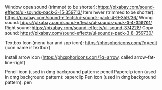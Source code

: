 Window open sound (trimmed to be shorter): https://pixabay.com/sound-effects/ui-sounds-pack-3-15-359713/
Item hover (trimmed to be shorter): https://pixabay.com/sound-effects/ui-sounds-pack-4-9-359736/
Wrong sound: https://pixabay.com/sound-effects/ui-sounds-pack-5-4-359761/
Right sound: https://pixabay.com/sound-effects/ui-sound-374228/
Copy sound: https://pixabay.com/sound-effects/ui-sounds-pack-3-8-359730/

Textbox Icon (menu bar and app icon): https://phosphoricons.com/?q=edit (icon name is textbox)

Install arrow Icon (https://phosphoricons.com/?q=arrow, called arrow-fat-line-right)

Pencil icon (used in dmg background pattern): pencil
Paperclip icon (used in dmg background pattern): paperclip
Pen icon (used in dmg background pattern): pen